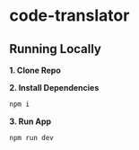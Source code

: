 # code-translator


## Running Locally

**1. Clone Repo**

**2. Install Dependencies**

```bash
npm i
```

**3. Run App**

```bash
npm run dev
```

